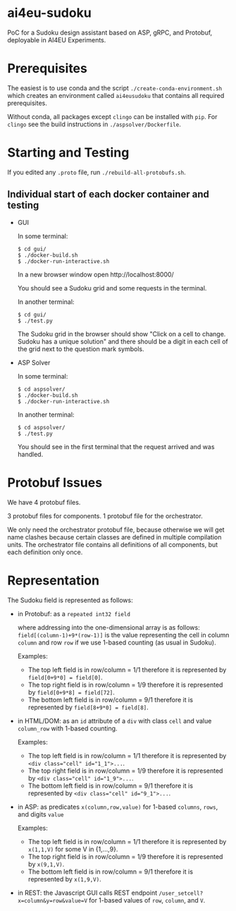 # ai4eu-sudoku

PoC for a Sudoku design assistant based on ASP, gRPC, and Protobuf, deployable in AI4EU Experiments.

# Prerequisites

The easiest is to use conda and the script `./create-conda-environment.sh` which creates an environment called `ai4eusudoku` that contains all required prerequisites.

Without conda, all packages except `clingo` can be installed with `pip`. For `clingo` see the build instructions in `./aspsolver/Dockerfile`.

# Starting and Testing

If you edited any `.proto` file, run `./rebuild-all-protobufs.sh`.

## Individual start of each docker container and testing

* GUI

  In some terminal:

  ```
  $ cd gui/
  $ ./docker-build.sh
  $ ./docker-run-interactive.sh
  ```

  In a new browser window open http://localhost:8000/

  You should see a Sudoku grid and some requests in the terminal.

  In another terminal:

  ```
  $ cd gui/
  $ ./test.py
  ```

  The Sudoku grid in the browser should show "Click on a cell to change. Sudoku has a unique solution" and there should be a digit in each cell of the grid next to the question mark symbols.

* ASP Solver

  In some terminal:

  ```
  $ cd aspsolver/
  $ ./docker-build.sh
  $ ./docker-run-interactive.sh
  ```

  In another terminal:

  ```
  $ cd aspsolver/
  $ ./test.py
  ```

  You should see in the first terminal that the request arrived and was handled.

# Protobuf Issues

We have 4 protobuf files.

3 protobuf files for components.
1 protobuf file for the orchestrator.

We only need the orchestrator protobuf file, because otherwise we will get name clashes because certain classes are defined in multiple compilation units.
The orchestrator file contains all definitions of all components, but each definition only once.

# Representation

The Sudoku field is represented as follows:

* in Protobuf: as a `repeated int32 field`

  where addressing into the one-dimensional array is as follows: `field[(column-1)+9*(row-1)]` is the value representing the cell in column `column` and row `row` if we use 1-based counting (as usual in Sudoku).

  Examples:
  
  - The top left field is in row/column = 1/1 therefore it is represented by `field[0+9*0] = field[0]`.
  - The top right field is in row/column = 1/9 therefore it is represented by `field[0+9*8] = field[72]`.
  - The bottom left field is in row/column = 9/1 therefore it is represented by `field[8+9*0] = field[8]`.

* in HTML/DOM: as an `id` attribute of a `div` with class `cell` and value `column_row` with 1-based counting.

  Examples:

  - The top left field is in row/column = 1/1 therefore it is represented by `<div class="cell" id="1_1">...`.
  - The top right field is in row/column = 1/9 therefore it is represented by `<div class="cell" id="1_9">...`.
  - The bottom left field is in row/column = 9/1 therefore it is represented by `<div class="cell" id="9_1">...`.

* in ASP: as predicates `x(column,row,value)` for 1-based `columns`, `rows`, and digits `value`

  Examples:

  - The top left field is in row/column = 1/1 therefore it is represented by `x(1,1,V)` for some V in {1,...,9}.
  - The top right field is in row/column = 1/9 therefore it is represented by `x(9,1,V)`.
  - The bottom left field is in row/column = 9/1 therefore it is represented by `x(1,9,V)`.

* in REST: the Javascript GUI calls REST endpoint `/user_setcell?x=column&y=row&value=V` for 1-based values of `row`, `column`, and `V`.

